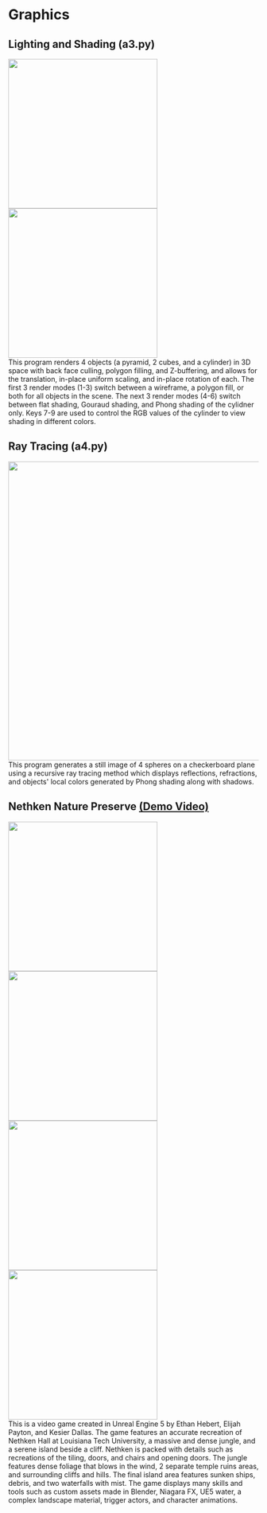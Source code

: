 <h1> Graphics </h1>
<h2> Lighting and Shading (a3.py) </h2>
<div>
<img src="https://user-images.githubusercontent.com/80844614/222557523-e57a7c3d-c699-4bc9-8f6f-75b44b34b29a.png"  width="300">
<img src="https://user-images.githubusercontent.com/80844614/222558360-012991e2-988d-4661-b64e-7cd7a03c7d23.png"  width="300">
</div>
This program renders 4 objects (a pyramid, 2 cubes, and a cylinder) in 3D space with back face culling, polygon filling, 
and Z-buffering, and allows for the translation, in-place uniform scaling, and in-place rotation of each.
The first 3 render modes (1-3) switch between a wireframe, a polygon fill, or both for all objects in the scene.
The next 3 render modes (4-6) switch between flat shading, Gouraud shading, and Phong shading of the cylidner only.
Keys 7-9 are used to control the RGB values of the cylinder to view shading in different colors.
<h2> Ray Tracing (a4.py) </h2>
<div>
<img src="https://user-images.githubusercontent.com/80844614/222561022-aba17c17-c43e-4e3c-bcf3-1a42adec8f9a.png"  width="600">
</div>
This program generates a still image of 4 spheres on a checkerboard plane using
a recursive ray tracing method which displays reflections, refractions, and objects' local
colors generated by Phong shading along with shadows.
<h2> Nethken Nature Preserve <a href="https://youtu.be/WDzdR6mz8to" target="_blank">(Demo Video)</a> </h2>
<div>
<img src="https://user-images.githubusercontent.com/80844614/222564870-2d6d7563-9da7-4bef-a28b-6c354ac5fa93.png"  width="300">
<img src="https://user-images.githubusercontent.com/80844614/222565473-bfef0b26-8cf0-436f-b080-0d22fb4106c3.png"  width="300">
</div>
<div>
<img src="https://user-images.githubusercontent.com/80844614/222567470-04399d1d-a4c2-45a3-98ac-20ec0c50cda7.png"  width="300">
<img src="https://user-images.githubusercontent.com/80844614/222566750-aad044a1-acd7-485c-969a-d6a292092707.png"  width="300">
</div>
This is a video game created in Unreal Engine 5 by Ethan Hebert, Elijah Payton, and Kesier Dallas. The game features an accurate recreation of Nethken Hall at Louisiana Tech University, a massive and dense jungle, and a serene island beside a cliff. Nethken is packed with details such as recreations of the tiling, doors, and chairs and opening doors. The jungle features dense foliage that blows in the wind, 2 separate temple ruins areas, and surrounding cliffs and hills. The final island area features sunken ships, debris, and two waterfalls with mist. The game displays many skills and tools such as custom assets made in Blender, Niagara FX, UE5 water, a complex landscape material, trigger actors, and character animations.
